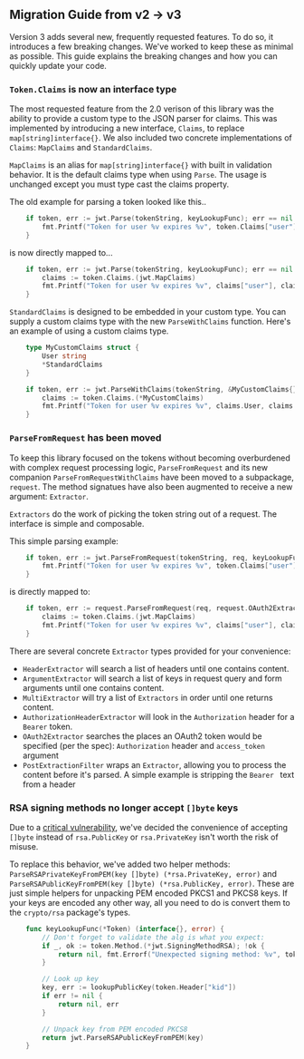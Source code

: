 ## Migration Guide from v2 -> v3

Version 3 adds several new, frequently requested features. To do so, it introduces a few breaking changes. We've worked to keep these as minimal as possible. This guide explains the breaking changes and how you can quickly update your code.

### `Token.Claims` is now an interface type

The most requested feature from the 2.0 verison of this library was the ability to provide a custom type to the JSON parser for claims. This was implemented by introducing a new interface, `Claims`, to replace `map[string]interface{}`. We also included two concrete implementations of `Claims`: `MapClaims` and `StandardClaims`.

`MapClaims` is an alias for `map[string]interface{}` with built in validation behavior. It is the default claims type when using `Parse`. The usage is unchanged except you must type cast the claims property.

The old example for parsing a token looked like this..

```go
	if token, err := jwt.Parse(tokenString, keyLookupFunc); err == nil {
		fmt.Printf("Token for user %v expires %v", token.Claims["user"], token.Claims["exp"])
	}
```

is now directly mapped to...

```go
	if token, err := jwt.Parse(tokenString, keyLookupFunc); err == nil {
		claims := token.Claims.(jwt.MapClaims)
		fmt.Printf("Token for user %v expires %v", claims["user"], claims["exp"])
	}
```

`StandardClaims` is designed to be embedded in your custom type. You can supply a custom claims type with the new `ParseWithClaims` function. Here's an example of using a custom claims type.

```go
	type MyCustomClaims struct {
		User string
		*StandardClaims
	}

	if token, err := jwt.ParseWithClaims(tokenString, &MyCustomClaims{}, keyLookupFunc); err == nil {
		claims := token.Claims.(*MyCustomClaims)
		fmt.Printf("Token for user %v expires %v", claims.User, claims.StandardClaims.ExpiresAt)
	}
```

### `ParseFromRequest` has been moved

To keep this library focused on the tokens without becoming overburdened with complex request processing logic, `ParseFromRequest` and its new companion `ParseFromRequestWithClaims` have been moved to a subpackage, `request`. The method signatues have also been augmented to receive a new argument: `Extractor`.

`Extractors` do the work of picking the token string out of a request. The interface is simple and composable.

This simple parsing example:

```go
	if token, err := jwt.ParseFromRequest(tokenString, req, keyLookupFunc); err == nil {
		fmt.Printf("Token for user %v expires %v", token.Claims["user"], token.Claims["exp"])
	}
```

is directly mapped to:

```go
	if token, err := request.ParseFromRequest(req, request.OAuth2Extractor, keyLookupFunc); err == nil {
		claims := token.Claims.(jwt.MapClaims)
		fmt.Printf("Token for user %v expires %v", claims["user"], claims["exp"])
	}
```

There are several concrete `Extractor` types provided for your convenience:

- `HeaderExtractor` will search a list of headers until one contains content.
- `ArgumentExtractor` will search a list of keys in request query and form arguments until one contains content.
- `MultiExtractor` will try a list of `Extractors` in order until one returns content.
- `AuthorizationHeaderExtractor` will look in the `Authorization` header for a `Bearer` token.
- `OAuth2Extractor` searches the places an OAuth2 token would be specified (per the spec): `Authorization` header and `access_token` argument
- `PostExtractionFilter` wraps an `Extractor`, allowing you to process the content before it's parsed. A simple example is stripping the `Bearer ` text from a header

### RSA signing methods no longer accept `[]byte` keys

Due to a [critical vulnerability](https://auth0.com/blog/2015/03/31/critical-vulnerabilities-in-json-web-token-libraries/), we've decided the convenience of accepting `[]byte` instead of `rsa.PublicKey` or `rsa.PrivateKey` isn't worth the risk of misuse.

To replace this behavior, we've added two helper methods: `ParseRSAPrivateKeyFromPEM(key []byte) (*rsa.PrivateKey, error)` and `ParseRSAPublicKeyFromPEM(key []byte) (*rsa.PublicKey, error)`. These are just simple helpers for unpacking PEM encoded PKCS1 and PKCS8 keys. If your keys are encoded any other way, all you need to do is convert them to the `crypto/rsa` package's types.

```go
	func keyLookupFunc(*Token) (interface{}, error) {
		// Don't forget to validate the alg is what you expect:
		if _, ok := token.Method.(*jwt.SigningMethodRSA); !ok {
			return nil, fmt.Errorf("Unexpected signing method: %v", token.Header["alg"])
		}

		// Look up key
		key, err := lookupPublicKey(token.Header["kid"])
		if err != nil {
			return nil, err
		}

		// Unpack key from PEM encoded PKCS8
		return jwt.ParseRSAPublicKeyFromPEM(key)
	}
```
